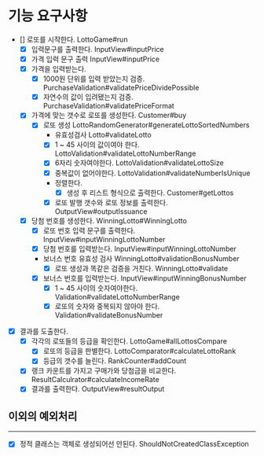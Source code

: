 # 기능 요구사항

- [] 로또를 시작한다. LottoGame#run
    - [X] 입력문구를 출력한다. InputView#inputPrice
    - [X] 가격 입력 문구 출력 InputView#inputPrice
    - [X] 가격을 입력받는다.
        - [X] 1000원 단위를 입력 받았는지 검증. PurchaseValidation#validatePriceDividePossible
        - [X] 자연수의 값이 입려됐는지 검증. PurchaseValidation#validatePriceFormat
    - [X] 가격에 맞는 갯수로 로또를 생성한다. Customer#buy
        - [X] 로또 생성 LottoRandomGenerator#generateLottoSortedNumbers
            - 유효성검사 Lotto#validateLotto
            - [X] 1 ~ 45 사이의 값이여야 한다. LottoValidation#validateLottoNumberRange
            - [X] 6자리 숫자여야한다. LottoValidation#validateLottoSize
            - [X] 중복값이 없어야한다. LottoValidation#validateNumberIsUnique
            - 정렬한다.
                - [X] 생성 후 리스트 형식으로 출력한다. Customer#getLottos
            - [X] 로또 발행 갯수와 로또 정보를 출력한다. OutputView#outputIssuance
    - [X] 당첨 번호를 생성한다. WinningLotto#WinningLotto
        - [X] 로또 번호 입력 문구를 출력한다. InputView#inputWinningLottoNumber
        - [X] 당첨 번호를 입력받는다. InputView#inputWinningLottoNumber
        - 보너스 번호 유효성 검사 WinningLotto#validationBonusNumber
            - [X] 로또 생성과 똑같은 검증을 거친다. WinningLotto#validate
        - [X] 보너스 번호를 입력받는다. InputView#inputWinningBonusNumber
            - [X] 1 ~ 45 사이의 숫자여야한다. Validation#validateLottoNumberRange
            - [X] 로또의 숫자와 중복되지 않아야 한다. Validation#validateBonusNumber

- [X] 결과를 도출한다.
    - [X] 각각의 로또들의 등급을 확인한다. LottoGame#allLottosCompare
        - [X] 로또의 등급을 판별한다. LottoComparator#calculateLottoRank
        - [X] 등급의 갯수를 늘린다. RankCounter#addCount
    - [X] 랭크 카운트를 가지고 구매가와 당첨금을 비교한다. ResultCalculrator#calculateIncomeRate
    - [X] 결과를 출력한다. OutputView#resultOutput

## 이외의 예외처리

---

- [X] 정적 클래스는 객체로 생성되어선 안된다. ShouldNotCreatedClassException 
 
